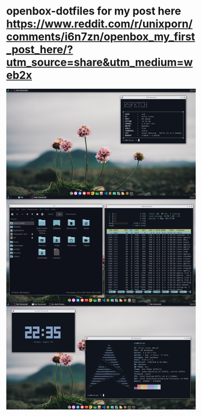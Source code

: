 # openbox-dotfiles for my post here https://www.reddit.com/r/unixporn/comments/i6n7zn/openbox_my_first_post_here/?utm_source=share&utm_medium=web2x

<img src = "https://raw.githubusercontent.com/siduck765/openbox-dotfiles/master/imageonline-co-merged-image.jpg">
